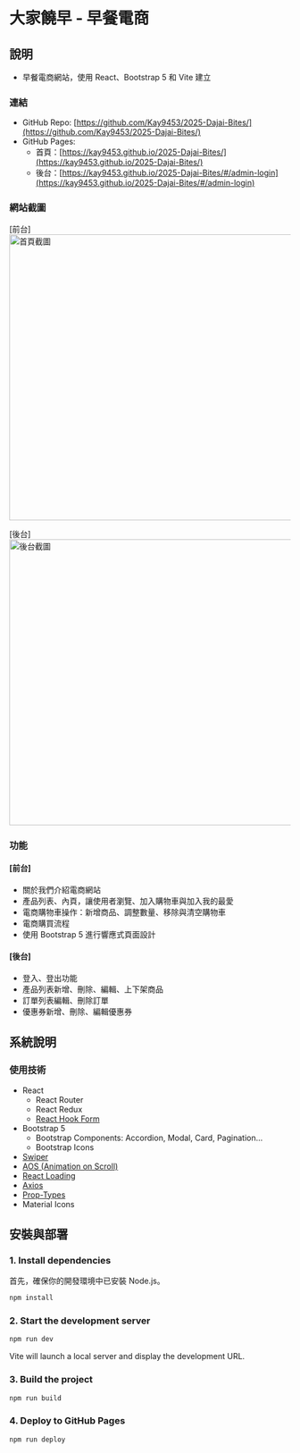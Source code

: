 # 大家饒早 - 早餐電商

## 說明
- 早餐電商網站，使用 React、Bootstrap 5 和 Vite 建立

### 連結

- GitHub Repo: [https://github.com/Kay9453/2025-Dajai-Bites/](https://github.com/Kay9453/2025-Dajai-Bites/)
- GitHub Pages: 
  - 首頁：[https://kay9453.github.io/2025-Dajai-Bites/](https://kay9453.github.io/2025-Dajai-Bites/)
  - 後台：[https://kay9453.github.io/2025-Dajai-Bites/#/admin-login](https://kay9453.github.io/2025-Dajai-Bites/#/admin-login)

### 網站截圖
[前台]
<img width="512" alt="首頁截圖" src="https://firebasestorage.googleapis.com/v0/b/kayismeblog.appspot.com/o/Side-Project%2F2025-DajaiBreakfast%2Fdaijai-bites-screenshot-frontend-compressed.png?alt=media&token=46116570-1135-479c-bc41-1d3a4e3d3dc1" />

[後台]
<img width="512" alt="後台截圖" src="https://firebasestorage.googleapis.com/v0/b/kayismeblog.appspot.com/o/Side-Project%2F2025-DajaiBreakfast%2Fdaijai-bites-screenshot-backend-compressed.png?alt=media&token=f1d2679d-0eea-4dde-82ca-37383ac53fac" />

### 功能
#### [前台]
- 關於我們介紹電商網站
- 產品列表、內頁，讓使用者瀏覽、加入購物車與加入我的最愛
- 電商購物車操作：新增商品、調整數量、移除與清空購物車
- 電商購買流程
- 使用 Bootstrap 5 進行響應式頁面設計

#### [後台]
- 登入、登出功能
- 產品列表新增、刪除、編輯、上下架商品
- 訂單列表編輯、刪除訂單
- 優惠券新增、刪除、編輯優惠券

## 系統說明

### 使用技術

- React
  - React Router
  - React Redux
  - [React Hook Form](https://react-hook-form.com/)
- Bootstrap 5
  - Bootstrap Components: Accordion, Modal, Card, Pagination...
  - Bootstrap Icons
- [Swiper](https://swiperjs.com/)
- [AOS (Animation on Scroll)](https://michalsnik.github.io/aos/)
- [React Loading](https://github.com/fakiolinho/react-loading)
- [Axios](https://github.com/axios/axios)
- [Prop-Types](https://github.com/facebook/prop-types)
- Material Icons

## 安裝與部署
### 1. Install dependencies
首先，確保你的開發環境中已安裝 Node.js。
```sh
npm install
```

### 2. Start the development server
```sh
npm run dev
```
Vite will launch a local server and display the development URL.

### 3. Build the project
```sh
npm run build
```

### 4. Deploy to GitHub Pages
```sh
npm run deploy
```